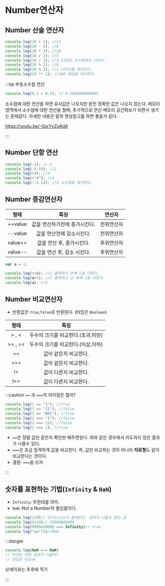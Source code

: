 # Number연산자

## Number 산술 연산자

```js
console.log(10 + 2); //12
console.log(10 - 2); //8
console.log(10 * 2); //20
console.log(10 / 2); //5
console.log(10 / 3); //3.33333 소수점까지 나온다.
console.log(10 % 2); //0
console.log(10 % 3); //1 나머지를 의미한다.
console.log(10 ** 2); //100 제곱을 의미한다.
```

:::tip
부동소수점 연산

```js
console.log(0.1 + 0.2); // 0.3000000000005
```

소수점에 대한 연산을 하면 유사값은 나오지만 완전 정확한 값은 나오지 않는다.
메모리 영역에서 소수점에 대한 연산을 할때, 추가적으로 연산 메모리 공간확보가 되면서 생기는 문제같다.
자세한 내용은 밑의 영상참고를 하면 좋을거 같다.

https://youtu.be/-GsrYvZoAdA

:::

## Number 단항 연산

```js
console.log(-2); //-2
console.log(-(-2)); //2
console.log(+4); //4
console.log(+"4"); //4
console.log(~~3.14); //3 소수점을 제거한다.
```

## Number 증감연산자

|  형태   |             특징              |   연산자   |
| :-----: | :---------------------------: | :--------: |
| ++value | 값을 연산하기전에 증가시킨다. | 전위연산자 |
| --value |   값을 연산전에 감소시킨다.   | 전위연산자 |
| value++ |   값을 연산 후, 증가시킨다.   | 후위연산자 |
| value-- |  값을 연산 후, 감소 시킨다.   | 후위연산자 |

```js
var a = 1;

console.log(++a); //2 출력하기 전에 1을 더한다.
console.log(a++); //2 출력하고 난 후에 1을 더한다.
console.log(a); //3
```

## Number 비교연산자

- 반환값은 `true`,`false`로 반환된다. (타입은 `Boolean`)

|  형태   |                특징                |
| :-----: | :--------------------------------: |
|  > , <  | 두수의 크기를 비교한다.(초과,미만) |
| >= , =< | 두수의 크기를 비교한다.(이상,이하) |
|   ==    |       값이 같은지 비교한다.        |
|   ===   |       값이 같은지 비교한다.        |
|   !=    |       값이 다른지 비교한다.        |
|   !==   |       값이 다른지 비교한다.        |

:::caution
`==` 과 `===`의 차이점은 뭘까?

```js
console.log(1 == "1"); //true
console.log(1 == "11"); //false
console.log(1 == "001"); //true
console.log(1 === "1"); //false
console.log(1 === 11); //false
console.log(1 === 1); //true
```

- `==`은 정말 값만 같은지 확인만 해주면된다. 위와 같은 경우에서 의도하지 않은 결과가 나올수 있다.
- `===`은 조금 엄격하게 값을 비교한다. 즉, 값만 비교하는 것이 아니라 **자료형**도 같이 비교한다는 것이다.
- 결론: `===`을 쓰자

:::

## 숫자를 표현하는 기법(`Infinity` & `NaN`)
- `Infinity`: 무한대를 의미.
- `NaN`: Not a Number의 줄임말이다.

```js
console.log(1/0)// Infinity가 출력된다. 결과가 나올수 없는 값
console.log(2e10)// 20000000000
console.log(9999e10000 === Infinity)// true
console.log("aa"*2)//NaN
```

:::danger
```js
console.log(NaN === NaN)
// 이것은 어떤 결과가 나올까?
// 정답은 false
```
상세이유는 추후에 적기

:::